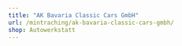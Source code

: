 ```yaml
---
title: "AK Bavaria Classic Cars GmbH"
url: /mintraching/ak-bavaria-classic-cars-gmbh/
shop: Autowerkstatt
---
```

